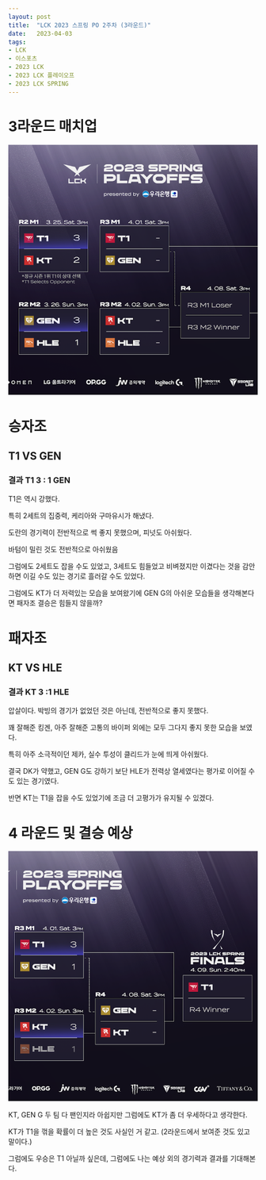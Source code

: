 ```yaml
---
layout: post
title:  "LCK 2023 스프링 PO 2주차 (3라운드)"
date:   2023-04-03
tags:
- LCK
- 이스포츠
- 2023 LCK
- 2023 LCK 플레이오프
- 2023 LCK SPRING
---
```


# 3라운드 매치업

![매치업](../img/2023/lck/spring_po3.png)

# 승자조

## T1 VS GEN

### 결과 T1 3 : 1 GEN

T1은 역시 강했다.

특히 2세트의 집중력, 케리아와 구마유시가 해냈다.

도란의 경기력이 전반적으로 썩 좋지 못했으며, 피넛도 아쉬웠다.

바텀이 밀린 것도 전반적으로 아쉬웠음

그럼에도 2세트도 잡을 수도 있었고, 3세트도 힘들었고 비벼졌지만 이겼다는 것을 감안하면 이길 수도 있는 경기로 흘러갈 수도 있었다.

그럼에도 KT가 더 저력있는 모습을 보여왔기에 GEN G의 아쉬운 모습들을 생각해본다면 패자조 결승은 힘들지 않을까?

# 패자조

## KT VS HLE

### 결과 KT 3 :1 HLE

압살이다. 박빙의 경기가 없었던 것은 아닌데, 전반적으로 좋지 못했다.

꽤 잘해준 킹겐, 아주 잘해준 고통의 바이퍼 외에는 모두 그다지 좋지 못한 모습을 보였다.

특히 아주 소극적이던 제카, 실수 투성이 클리드가 눈에 띄게 아쉬웠다.

결국 DK가 약했고, GEN G도 강하기 보단 HLE가 전력상 열세였다는 평가로 이어질 수도 있는 경기였다.

반면 KT는 T1을 잡을 수도 있었기에 조금 더 고평가가 유지될 수 있겠다.

# 4 라운드 및 결승 예상

![매치업](../img/2023/lck/spring_r4_final.png)

KT, GEN G 두 팀 다 팬인지라 아쉽지만 그럼에도 KT가 좀 더 우세하다고 생각한다.

KT가 T1을 꺾을 확률이 더 높은 것도 사실인 거 같고. (2라운드에서 보여준 것도 있고 말이다.)

그럼에도 우승은 T1 아닐까 싶은데, 그럼에도 나는 예상 외의 경기력과 결과를 기대해본다.